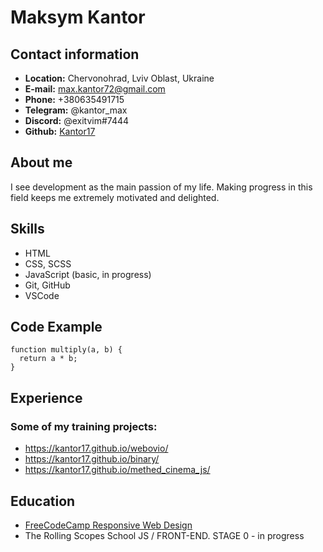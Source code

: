 # Maksym Kantor
## Contact information
- **Location:** Chervonohrad, Lviv Oblast, Ukraine
- **E-mail:** max.kantor72@gmail.com
- **Phone:** +380635491715
- **Telegram:** @kantor_max
- **Discord:** @exitvim#7444
- **Github:** [Kantor17](https://github.com/Kantor17)
## About me
I see development as the main passion of my life. Making progress in this field keeps me extremely motivated and delighted.
## Skills 
- HTML
- CSS, SCSS
- JavaScript (basic, in progress)
- Git, GitHub
- VSCode
## Code Example
```
function multiply(a, b) {
  return a * b;
}
```
## Experience 
### Some of my training projects:
- https://kantor17.github.io/webovio/
- https://kantor17.github.io/binary/
- https://kantor17.github.io/methed_cinema_js/
## Education
- [FreeCodeCamp Responsive Web Design](https://www.freecodecamp.org/certification/kantor17/responsive-web-design)
- The Rolling Scopes School JS / FRONT-END. STAGE 0 - in progress
